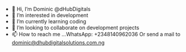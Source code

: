 - 👋 Hi, I’m Dominic @dHubDigitals
- 👀 I’m interested in development 
- 🌱 I’m currently learning coding 
- 💞️ I’m looking to collaborate on development projects 
- 📫 How to reach me ...WhatsApp: +2348140962036 
Or send a mail to dominic@dhubdigitalsolutions.com.ng 

<!---
dHubDigitals/dHubDigitals is a ✨ special ✨ repository because its `README.md` (this file) appears on your GitHub profile.
You can click the Preview link to take a look at your changes.
--->

